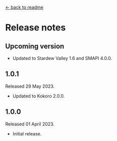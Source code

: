 [← back to readme](README.md)

# Release notes

## Upcoming version

* Updated to Stardew Valley 1.6 and SMAPI 4.0.0.

## 1.0.1
Released 29 May 2023.

* Updated to Kokoro 2.0.0.

## 1.0.0
Released 01 April 2023.

* Initial release.